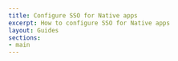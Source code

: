 ```yaml
---
title: Configure SSO for Native apps
excerpt: How to configure SSO for Native apps
layout: Guides
sections:
- main
---
```


